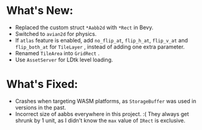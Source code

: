 # What's New:

- Replaced the custom struct `*Aabb2d` with `*Rect` in Bevy.
- Switched to `avian2d` for physics.
- If `atlas` feature is enabled, add `no_flip_at`, `flip_h_at`, `flip_v_at` and `flip_both_at` for `TileLayer` , instead of adding one extra parameter.
- Renamed `TileArea` into `GridRect` .
- Use `AssetServer` for LDtk level loading.

# What's Fixed:

- Crashes when targeting WASM platforms, as `StorageBuffer` was used in versions in the past.
- Incorrect size of aabbs everywhere in this project. :( They always get shrunk by 1 unit, as I didn't know the `max` value of `IRect` is exclusive.

